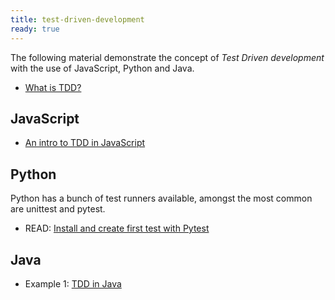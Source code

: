 ```yaml
---
title: test-driven-development
ready: true
---
```


The following material demonstrate the concept of *Test Driven development* with the use of JavaScript, Python and Java.

- [What is TDD?](https://www.youtube.com/watch?v=QCif_-r8eK4)


## JavaScript

- [An intro to TDD in JavaScript](https://www.youtube.com/watch?v=SbKPgaRZsxA)

## Python
Python has a bunch of test runners available, amongst the most common are unittest and pytest.

- READ: [Install and create first test with Pytest](https://docs.pytest.org/en/latest/getting-started.html#install-pytest)

## Java

- Example 1: [TDD in Java](https://www.youtube.com/watch?v=Xc3d6j8Rm_I)
